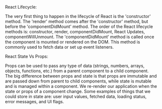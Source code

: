React Lifecycle:

The very first thing to happen in the lifecycle of React is the 'constructor' method.
The 'render' method comes after the 'constructor' method, but before the 'componentDidMount' method.
The order of the React lifecycle methods is: constructor, render, componentDidMount, React Updates, componentWillUnmount.
The 'componentDidMount' method is called once the component is mounted or rendered on the DOM. This method is commonly used to fetch data or set up event listeners.

React State Vs Props:

Props can be used to pass any type of data (strings, numbers, arrays, objects, functions, etc.) from a parent component to a child component.
The big difference between props and state is that props are immutable and are passed down from parent to child components, while state is mutable and is managed within a component.
We re-render our application when the state or props of a component change.
Some examples of things that we could store in state are: user input values, fetched data, loading status, error messages, and UI flags.
